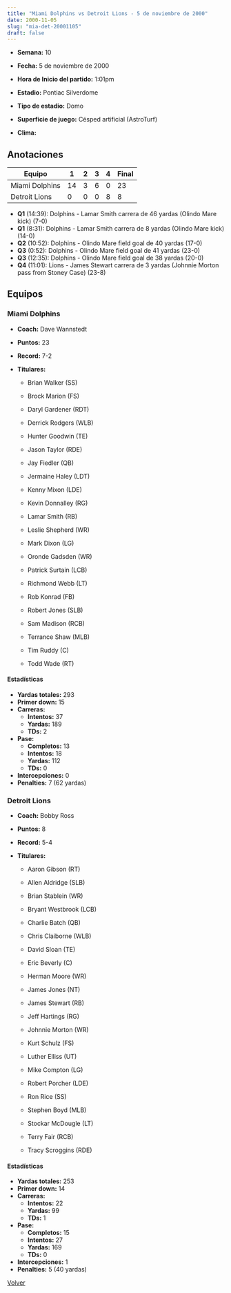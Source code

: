 ```yaml
---
title: "Miami Dolphins vs Detroit Lions - 5 de noviembre de 2000"
date: 2000-11-05
slug: "mia-det-20001105"
draft: false
---
```


* **Semana:** 10
* **Fecha:** 5 de noviembre de 2000

* **Hora de Inicio del partido:** 1:01pm
* **Estadio:** Pontiac Silverdome
* **Tipo de estadio:** Domo
* **Superficie de juego:** Césped artificial (AstroTurf)
* **Clima:** 





## Anotaciones
| Equipo | 1 | 2 | 3 | 4 | Final |
|--------|---|---|---|---|-------|
| Miami Dolphins  | 14 | 3 | 6 | 0  | 23 |
| Detroit Lions  | 0 | 0 | 0 | 8  | 8 |
* **Q1** (14:39): Dolphins - Lamar Smith carrera de 46 yardas (Olindo Mare kick) (7-0)
* **Q1** (8:31): Dolphins - Lamar Smith carrera de 8 yardas (Olindo Mare kick) (14-0)
* **Q2** (10:52): Dolphins - Olindo Mare field goal de 40 yardas (17-0)
* **Q3** (0:52): Dolphins - Olindo Mare field goal de 41 yardas (23-0)
* **Q3** (12:35): Dolphins - Olindo Mare field goal de 38 yardas (20-0)
* **Q4** (11:01): Lions - James Stewart carrera de 3 yardas (Johnnie Morton pass from Stoney Case) (23-8)


## Equipos


### Miami Dolphins
* **Coach:** Dave Wannstedt
* **Puntos:** 23
* **Record:** 7-2
* **Titulares:** 

  * Brian Walker (SS) 

  * Brock Marion (FS) 

  * Daryl Gardener (RDT) 

  * Derrick Rodgers (WLB) 

  * Hunter Goodwin (TE) 

  * Jason Taylor (RDE) 

  * Jay Fiedler (QB) 

  * Jermaine Haley (LDT) 

  * Kenny Mixon (LDE) 

  * Kevin Donnalley (RG) 

  * Lamar Smith (RB) 

  * Leslie Shepherd (WR) 

  * Mark Dixon (LG) 

  * Oronde Gadsden (WR) 

  * Patrick Surtain (LCB) 

  * Richmond Webb (LT) 

  * Rob Konrad (FB) 

  * Robert Jones (SLB) 

  * Sam Madison (RCB) 

  * Terrance Shaw (MLB) 

  * Tim Ruddy (C) 

  * Todd Wade (RT) 

#### Estadísticas
* **Yardas totales:** 293
* **Primer down:** 15
* **Carreras:**
  * **Intentos:** 37
  * **Yardas:** 189
  * **TDs:** 2
* **Pase:**
  * **Completos:** 13
  * **Intentos:** 18
  * **Yardas:** 112
  * **TDs:** 0
* **Intercepciones:** 0
* **Penalties:** 7 (62 yardas)

### Detroit Lions
* **Coach:** Bobby Ross
* **Puntos:** 8
* **Record:** 5-4
* **Titulares:** 

  * Aaron Gibson (RT) 

  * Allen Aldridge (SLB) 

  * Brian Stablein (WR) 

  * Bryant Westbrook (LCB) 

  * Charlie Batch (QB) 

  * Chris Claiborne (WLB) 

  * David Sloan (TE) 

  * Eric Beverly (C) 

  * Herman Moore (WR) 

  * James Jones (NT) 

  * James Stewart (RB) 

  * Jeff Hartings (RG) 

  * Johnnie Morton (WR) 

  * Kurt Schulz (FS) 

  * Luther Elliss (UT) 

  * Mike Compton (LG) 

  * Robert Porcher (LDE) 

  * Ron Rice (SS) 

  * Stephen Boyd (MLB) 

  * Stockar McDougle (LT) 

  * Terry Fair (RCB) 

  * Tracy Scroggins (RDE) 

#### Estadísticas
* **Yardas totales:** 253
* **Primer down:** 14
* **Carreras:**
  * **Intentos:** 22
  * **Yardas:** 99
  * **TDs:** 1
* **Pase:**
  * **Completos:** 15
  * **Intentos:** 27
  * **Yardas:** 169
  * **TDs:** 0
* **Intercepciones:** 1
* **Penalties:** 5 (40 yardas)


[Volver](/historia/2000)
